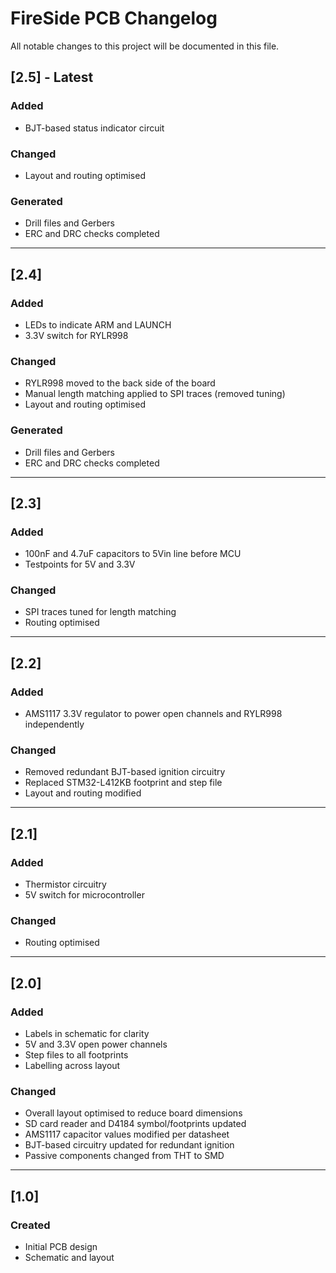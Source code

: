 # FireSide PCB Changelog

All notable changes to this project will be documented in this file.

## [2.5] - Latest
### Added
- BJT-based status indicator circuit

### Changed
- Layout and routing optimised

### Generated
- Drill files and Gerbers
- ERC and DRC checks completed

---

## [2.4]
### Added
- LEDs to indicate ARM and LAUNCH
- 3.3V switch for RYLR998

### Changed
- RYLR998 moved to the back side of the board
- Manual length matching applied to SPI traces (removed tuning)
- Layout and routing optimised

### Generated
- Drill files and Gerbers
- ERC and DRC checks completed

---

## [2.3]
### Added
- 100nF and 4.7uF capacitors to 5Vin line before MCU
- Testpoints for 5V and 3.3V

### Changed
- SPI traces tuned for length matching
- Routing optimised

---

## [2.2]
### Added
- AMS1117 3.3V regulator to power open channels and RYLR998 independently

### Changed
- Removed redundant BJT-based ignition circuitry
- Replaced STM32-L412KB footprint and step file
- Layout and routing modified

---

## [2.1]
### Added
- Thermistor circuitry
- 5V switch for microcontroller

### Changed
- Routing optimised

---

## [2.0]
### Added
- Labels in schematic for clarity
- 5V and 3.3V open power channels
- Step files to all footprints
- Labelling across layout

### Changed
- Overall layout optimised to reduce board dimensions
- SD card reader and D4184 symbol/footprints updated
- AMS1117 capacitor values modified per datasheet
- BJT-based circuitry updated for redundant ignition
- Passive components changed from THT to SMD

---

## [1.0]
### Created
- Initial PCB design
- Schematic and layout
